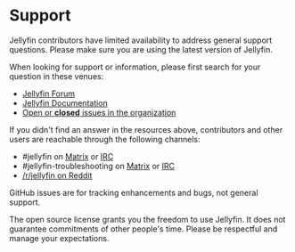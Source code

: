 # Support

Jellyfin contributors have limited availability to address general support
questions. Please make sure you are using the latest version of Jellyfin.

When looking for support or information, please first search for your
question in these venues:

* [Jellyfin Forum](https://forum.jellyfin.org)
* [Jellyfin Documentation](https://docs.jellyfin.org)
* [Open or **closed** issues in the organization](https://github.com/issues?q=sort%3Aupdated-desc+org%3Ajellyfin+is%3Aissue+)

If you didn't find an answer in the resources above, contributors and other
users are reachable through the following channels:

* #jellyfin on [Matrix](https://matrix.to/#/#jellyfin:matrix.org%22) or [IRC](ircs://irc.libera.chat:6697/#jellyfin)
* #jellyfin-troubleshooting on [Matrix](https://matrix.to/#/#jellyfin-troubleshooting:matrix.org) or [IRC](ircs://irc.libera.chat:6697/#jellyfin-troubleshooting)
* [/r/jellyfin on Reddit](https://www.reddit.com/r/jellyfin)

GitHub issues are for tracking enhancements and bugs, not general support.

The open source license grants you the freedom to use Jellyfin.
It does not guarantee commitments of other people's time.
Please be respectful and manage your expectations.
